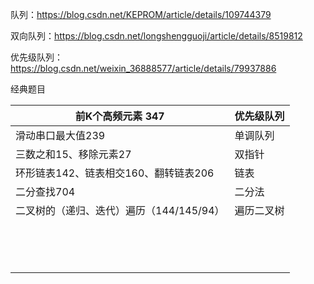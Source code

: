 队列：https://blog.csdn.net/KEPROM/article/details/109744379

双向队列：https://blog.csdn.net/longshengguoji/article/details/8519812

优先级队列：https://blog.csdn.net/weixin_36888577/article/details/79937886



经典题目

| 前K个高频元素 347                        | 优先级队列 |
| ---------------------------------------- | ---------- |
| 滑动串口最大值239                        | 单调队列   |
| 三数之和15、移除元素27                   | 双指针     |
| 环形链表142、链表相交160、翻转链表206    | 链表       |
| 二分查找704                              | 二分法     |
| 二叉树的（递归、迭代）遍历（144/145/94） | 遍历二叉树 |
|                                          |            |
|                                          |            |
|                                          |            |
|                                          |            |
|                                          |            |
|                                          |            |
|                                          |            |
|                                          |            |
|                                          |            |
|                                          |            |
|                                          |            |
|                                          |            |
|                                          |            |
|                                          |            |

